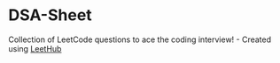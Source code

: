 # DSA-Sheet
Collection of LeetCode questions to ace the coding interview! - Created using [LeetHub](https://github.com/QasimWani/LeetHub)
